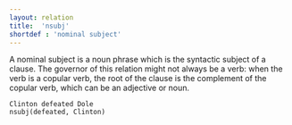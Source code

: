 ```yaml
---
layout: relation
title:  'nsubj'
shortdef : 'nominal subject'
---
```


A nominal subject is a noun phrase which is the syntactic subject of a clause. The governor of this relation might not always be a verb: when the verb is a copular verb, the root of the clause is the complement of the copular verb, which can be an adjective or noun. 

~~~ sdparse
Clinton defeated Dole
nsubj(defeated, Clinton)
~~~
